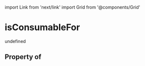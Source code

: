 import Link from 'next/link'
import Grid from '@components/Grid'

# isConsumableFor

undefined

## Property of



